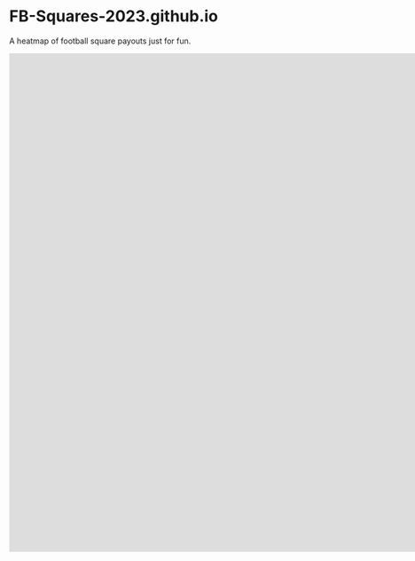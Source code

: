 # FB-Squares-2023.github.io
A heatmap of football square payouts just for fun.

<iframe title="Football Squares 2023" width="1600" height="900" src="https://app.powerbi.com/reportEmbed?reportId=891dc81d-807c-4c5d-b912-414b0c00218b&autoAuth=true&ctid=131b832f-53ca-43d0-9b8a-22468b312b26" frameborder="0" allowFullScreen="true"></iframe>
